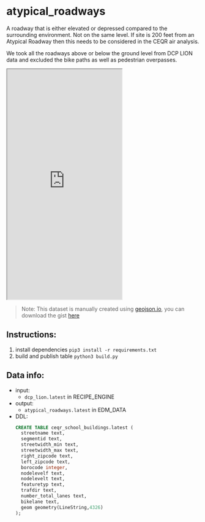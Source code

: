 # atypical_roadways
A roadway that is either elevated or depressed compared to the surrounding environment. Not on the same level. If site is 200 feet from an Atypical Roadway then this needs to be considered in the CEQR air analysis.

We took all the roadways above or below the ground level from DCP LION data and excluded the bike paths as well as pedestrian overpasses.

<iframe style="height:600px" src="https://render.githubusercontent.com/view/geojson?commit=3684ba3313d535ce494f50fb0c9e31aa8ba4f3bc&amp;enc_url=68747470733a2f2f7261772e67697468756275736572636f6e74656e742e636f6d2f676973742f5350544b4c2f61666462373061313230393461616662626230623961633765666633383131662f7261772f333638346261333331336435333563653439346635306662306339653331616138626134663362632f617479706963616c5f726f6164776179732e67656f6a736f6e&amp;nwo=SPTKL%2Fafdb70a12094aafbbb0b9ac7eff3811f&amp;path=atypical_roadways.geojson&amp;repository_id=98765964&amp;repository_type=Gist#46885197-e76c-4d6f-bfc2-4e8c35077096" sandbox="allow-scripts allow-same-origin allow-top-navigation" title="File display">
          Viewer requires iframe.
      </iframe>

> Note: This dataset is manually created using [geojson.io](geojson.io), you can download the gist [here](https://gist.github.com/SPTKL/afdb70a12094aafbbb0b9ac7eff3811f)

## Instructions: 
1. install dependencies `pip3 install -r requirements.txt`
2. build and publish table `python3 build.py`

## Data info: 
* input:
  * `dcp_lion.latest` in RECIPE_ENGINE
* output: 
  * `atypical_roadways.latest` in EDM_DATA
* DDL: 
  ```sql
  CREATE TABLE ceqr_school_buildings.latest (
    streetname text,
    segmentid text,
    streetwidth_min text,
    streetwidth_max text,
    right_zipcode text,
    left_zipcode text,
    borocode integer,
    nodelevelf text,
    nodelevelt text,
    featuretyp text,
    trafdir text,
    number_total_lanes text,
    bikelane text,
    geom geometry(LineString,4326)
  );
  ```

